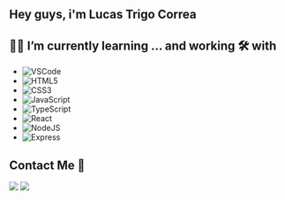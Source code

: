 ## Hey guys, i'm Lucas Trigo Correa
 
## 📘🤓 I’m currently learning ... and working 🛠️ with 
 - ![VSCode](https://img.shields.io/badge/Visual_Studio_Code-0078D4?style=for-the-badge&logo=visual%20studio%20code&logoColor=white)
 -  ![HTML5](https://img.shields.io/badge/HTML5-E34F26?style=for-the-badge&logo=html5&logoColor=white)
 - ![CSS3](https://img.shields.io/badge/CSS3-1572B6?style=for-the-badge&logo=css3&logoColor=white)
 - ![JavaScript](https://img.shields.io/badge/JavaScript-F7DF1E?style=for-the-badge&logo=javascript&logoColor=black)
 - ![TypeScript](	https://img.shields.io/badge/TypeScript-007ACC?style=for-the-badge&logo=typescript&logoColor=white)
 - ![React](https://img.shields.io/badge/React-20232A?style=for-the-badge&logo=react&logoColor=61DAFB)
 - ![NodeJS](https://img.shields.io/badge/Node.js-43853D?style=for-the-badge&logo=node-dot-js&logoColor=white)
 - ![Express](https://img.shields.io/badge/Express.js-000000?style=for-the-badge&logo=express&logoColor=white)
  
 ## Contact Me 📌
 
<div> 
  <a href = "mailto: lucastrigocorrea@gmail.com"><img src="https://img.shields.io/badge/-Gmail-%23333?style=for-the-badge&logo=gmail&logoColor=white" target=_blank></a>
  <a href="https://www.linkedin.com/in/lucas-trigo-corr%C3%AAa-561b19212/"><img src="https://img.shields.io/badge/-LinkedIn-%230077B5?style=for-the-badge&logo=linkedin&logoColor=white" target=_blank></a> 
 


